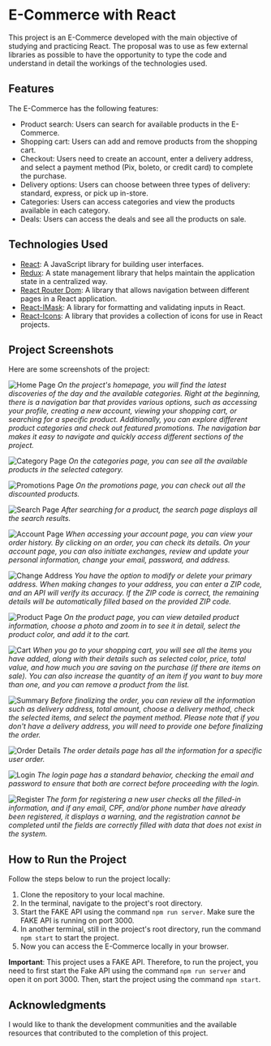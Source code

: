# E-Commerce with React

This project is an E-Commerce developed with the main objective of studying and practicing React. The proposal was to use as few external libraries as possible to have the opportunity to type the code and understand in detail the workings of the technologies used.

## Features

The E-Commerce has the following features:

- Product search: Users can search for available products in the E-Commerce.
- Shopping cart: Users can add and remove products from the shopping cart.
- Checkout: Users need to create an account, enter a delivery address, and select a payment method (Pix, boleto, or credit card) to complete the purchase.
- Delivery options: Users can choose between three types of delivery: standard, express, or pick up in-store.
- Categories: Users can access categories and view the products available in each category.
- Deals: Users can access the deals and see all the products on sale.

## Technologies Used

- [React](https://react.dev/): A JavaScript library for building user interfaces.
- [Redux](https://redux.js.org/): A state management library that helps maintain the application state in a centralized way.
- [React Router Dom](https://reactrouter.com/en/main): A library that allows navigation between different pages in a React application.
- [React-IMask](https://imask.js.org/): A library for formatting and validating inputs in React.
- [React-Icons](https://react-icons.github.io/react-icons/): A library that provides a collection of icons for use in React projects.

## Project Screenshots

Here are some screenshots of the project:

![Home Page](screenshots/home.png)
_On the project's homepage, you will find the latest discoveries of the day and the available categories. Right at the beginning, there is a navigation bar that provides various options, such as accessing your profile, creating a new account, viewing your shopping cart, or searching for a specific product. Additionally, you can explore different product categories and check out featured promotions. The navigation bar makes it easy to navigate and quickly access different sections of the project._

![Category Page](screenshots/category.png.png)
_On the categories page, you can see all the available products in the selected category._

![Promotions Page](screenshots/promotions.png)
_On the promotions page, you can check out all the discounted products._

![Search Page](screenshots/search-page.png)
_After searching for a product, the search page displays all the search results._

![Account Page](screenshots/account-page.png.png)
_When accessing your account page, you can view your order history. By clicking on an order, you can check its details. On your account page, you can also initiate exchanges, review and update your personal information, change your email, password, and address._

![Change Address](screenshots/change-address.png)
_You have the option to modify or delete your primary address. When making changes to your address, you can enter a ZIP code, and an API will verify its accuracy. If the ZIP code is correct, the remaining details will be automatically filled based on the provided ZIP code._

![Product Page](screenshots/product-page.png)
_On the product page, you can view detailed product information, choose a photo and zoom in to see it in detail, select the product color, and add it to the cart._

![Cart](screenshots/cart.png)
_When you go to your shopping cart, you will see all the items you have added, along with their details such as selected color, price, total value, and how much you are saving on the purchase (if there are items on sale). You can also increase the quantity of an item if you want to buy more than one, and you can remove a product from the list._

![Summary](screenshots/summary.png)
_Before finalizing the order, you can review all the information such as delivery address, total amount, choose a delivery method, check the selected items, and select the payment method. Please note that if you don't have a delivery address, you will need to provide one before finalizing the order._

![Order Details](screenshots/summary.png)
_The order details page has all the information for a specific user order._

![Login](screenshots/login.png)
_The login page has a standard behavior, checking the email and password to ensure that both are correct before proceeding with the login._

![Register](screenshots/register.png)
_The form for registering a new user checks all the filled-in information, and if any email, CPF, and/or phone number have already been registered, it displays a warning, and the registration cannot be completed until the fields are correctly filled with data that does not exist in the system._

## How to Run the Project

Follow the steps below to run the project locally:

1. Clone the repository to your local machine.
2. In the terminal, navigate to the project's root directory.
3. Start the FAKE API using the command `npm run server`. Make sure the FAKE API is running on port 3000.
4. In another terminal, still in the project's root directory, run the command `npm start` to start the project.
5. Now you can access the E-Commerce locally in your browser.

**Important**: This project uses a FAKE API. Therefore, to run the project, you need to first start the Fake API using the command `npm run server` and open it on port 3000. Then, start the project using the command `npm start`.

## Acknowledgments

I would like to thank the development communities and the available resources that contributed to the completion of this project.
